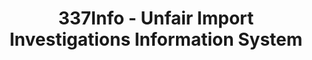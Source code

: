 ---
bigquery: https://console.cloud.google.com/bigquery?p=patents-public-data&d=usitc_investigations&page=dataset&project=sheets-management-319211
citation: US International Trade Commission 337Info Unfair Import Investigations Information
  System
contributors: US International Trade Comission
cost: None
description: US International Trade Commission 337Info Unfair Import Investigations
  Information System contains data on investigations done under Section 337. Section
  337 declares the infringement of certain statutory intellectual property rights
  and other forms of unfair competition in import trade to be unlawful practices.
  Most Section 337 investigations involve allegations of patent or registered trademark
  infringement.
documentation: FAQ and tutorial available on the site
last_edit: Mon, 04 Apr 2022 19:10:40 GMT
location: https://pubapps2.usitc.gov/337external/
maintained_by: US International Trade Comission
schema_fields: '[''reportingRequirements'', ''gcAttorney'', ''actualStartDateEvidHear'',
  ''teoIdDueDate'', ''copyrightNumbers'', ''targetDate'', ''title'', ''internalRemand'',
  ''investigationTermDate'', ''cafcAppeals'', ''id'', ''scheduledStartDateEvidHear'',
  ''dateCreated'', ''teoProceedingInvolved'', ''startDateMarkmanHearing'', ''dateComplaintFiled'',
  ''trademarkNumbers'', ''investigationType'', ''endDateMarkmanHearing'', ''lastUpdated'',
  ''scheduledEndDateEvidHear'', ''dateOfPublicationFrNotice'', ''currentStatus'',
  ''investigationNo'', ''aljAssigned'', ''publication_number'', ''patentNumber'',
  ''htsNumbers'', ''markmanHearing'', ''docketNo'', ''finalIdOnViolationIssue'', ''finalDetViolation'',
  ''currentActiveALJ'', ''finalDetNoViolation'', ''teoReliefGranted'', ''ouiiParticipation'',
  ''finalIdOnViolationDue'', ''patentNumbers'', ''issueDateOtherNonFinal'', ''respondent'',
  ''actualEndDateEvidHear'', ''complainant'', ''teoIdIssueDate'', ''ouiiAttorney'',
  ''invUnfairAct'']'
shortname: unfair_import_investigations
tags:
- import
- legal
- trade
timeframe: 2008-2021 (prior to 2008 downloadable as a JSON file)
title: 337Info - Unfair Import Investigations Information System
uuid: 2721f5ec-e599-4890-9265-9706719fc71e
---
